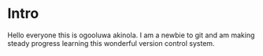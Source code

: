 <h1> Intro </h1>

Hello everyone this is ogooluwa akinola. I am a newbie to git and am making steady progress learning this wonderful version control system.